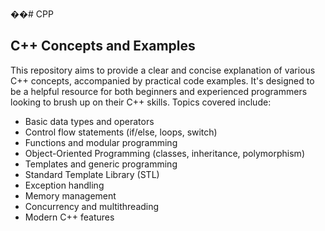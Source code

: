 ��#   C P P 

<h2>C++ Concepts and Examples</h2>

This repository aims to provide a clear and concise explanation of various C++ concepts, accompanied by practical code examples.  It's designed to be a helpful resource for both beginners and experienced programmers looking to brush up on their C++ skills.  Topics covered include:

* Basic data types and operators
* Control flow statements (if/else, loops, switch)
* Functions and modular programming
* Object-Oriented Programming (classes, inheritance, polymorphism)
* Templates and generic programming
* Standard Template Library (STL)
* Exception handling
* Memory management
* Concurrency and multithreading 
* Modern C++ features
 
 
